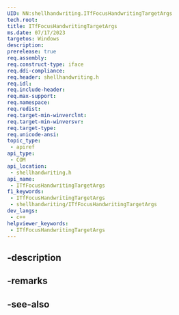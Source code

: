 ```yaml
---
UID: NN:shellhandwriting.ITfFocusHandwritingTargetArgs
tech.root: 
title: ITfFocusHandwritingTargetArgs
ms.date: 07/17/2023
targetos: Windows
description: 
prerelease: true
req.assembly: 
req.construct-type: iface
req.ddi-compliance: 
req.header: shellhandwriting.h
req.idl: 
req.include-header: 
req.max-support: 
req.namespace: 
req.redist: 
req.target-min-winverclnt: 
req.target-min-winversvr: 
req.target-type: 
req.unicode-ansi: 
topic_type:
 - apiref
api_type:
 - COM
api_location:
 - shellhandwriting.h
api_name:
 - ITfFocusHandwritingTargetArgs
f1_keywords:
 - ITfFocusHandwritingTargetArgs
 - shellhandwriting/ITfFocusHandwritingTargetArgs
dev_langs:
 - c++
helpviewer_keywords:
 - ITfFocusHandwritingTargetArgs
---
```


## -description

## -remarks

## -see-also

